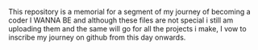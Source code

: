 This repository is a memorial for a segment of my journey of becoming a coder I WANNA BE and although these files are not special i still am uploading them and the same will go for all the projects i make, I vow to inscribe my journey on github from this day onwards.
